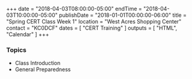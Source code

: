 +++
date = "2018-04-03T08:00:00-05:00"
endTime = "2018-04-03T10:00:00-05:00"
publishDate = "2018-01-01T00:00:00-06:00"
title = "Spring CERT Class Week 1"
location = "West Acres Shopping Center"
contact = "KC0DCF"
dates = [ "CERT Training" ]
outputs = [ "HTML", "Calendar" ]
+++
### Topics

* Class Introduction
* General Preparedness

